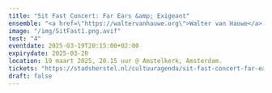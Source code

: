 ```yaml
---
title: "Sit Fast Concert: Far Ears &amp; Exigeant"
ensemble: "<a href=\"https://waltervanhauwe.org\">Walter van Hauwe</a> &amp; Paul Schauenburg, <a href= \"https://liubovtitarenko.wordpress.com\">Liubov Titarenko</a>"
image: "/img/SitFast1.png.avif"
test: "4"
eventdate: 2025-03-19T20:15:00+02:00
expirydate: 2025-03-20
location: 19 maart 2025, 20.15 uur @ Amstelkerk, Amsterdam.
tickets: "https://stadsherstel.nl/cultuuragenda/sit-fast-concert-far-ears-exigeant/"
draft: false
---
```

